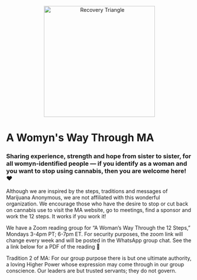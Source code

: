 <p align="center">
  <img src="path/to/recovery_triangle.jpeg" alt="Recovery Triangle" width="300">
</p>

# A Womyn's Way Through MA


### Sharing experience, strength and hope from sister to sister, for all womyn-identified people — if you identify as a woman and you want to stop using cannabis, then you are welcome here! ❤️

Although we are inspired by the steps, traditions and messages of Marijuana Anonymous, we are not affiliated with this wonderful organization. We encourage those who have the desire to stop or cut back on cannabis use to visit the MA website, go to meetings, find a sponsor and work the 12 steps. It works if you work it!  

We have a Zoom reading group for “A Woman’s Way Through the 12 Steps,” Mondays 3-4pm PT; 6-7pm ET. For security purposes, the zoom link will change every week and will be posted in the WhatsApp group chat. See the a link below for a PDF of the reading 🙏

Tradition 2 of MA: For our group purpose there is but one ultimate authority, a loving Higher Power whose expression may come through in our group conscience. Our leaders are but trusted servants; they do not govern.

